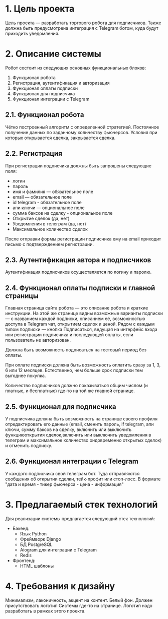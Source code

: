 # 1. Цель проекта

Цель проекта — разработать торгового робота для подписчиков.
Также должна быть предусмотрена интеграция с Telegram ботом, куда будут приходить уведомления.

# 2. Описание системы

Робот состоит из следующих основных функциональных блоков:

1. Функционал робота
2. Регистрация, аутентификация и авторизация
3. Функционал оплаты подписки 
4. Функционал для подписчика 
5. Функционал интеграции с Telegram

## 2.1. Функционал робота

Чётко построенный алгоритм с определенной стратегией. Постоянное получение данных
по заданному количеству фьючерсов. Условия при которых открывается сделка, закрывается сделка.

## 2.2. Регистрация 

При регистрации подписчика должны быть запрошены
следующие поля:

* логин
* пароль
* имя и фамилия — обязательное поле
* email — обязательное поле
* id telegram - обязательное поле
* апи ключи — опциональное поле
* сумма баксов на сделку - опциональное поле
* Открытие сделок (да, нет)
* Уведомления в телеграм (да, нет)
* Максимальное количество сделок

После отправки формы регистрации подписчика ему на email приходит
письмо с подтверждением регистрации.


## 2.3. Аутентификация автора и подписчиков

Аутентификация подписчиков осуществляется по логину и паролю.


## 2.4. Функционал оплаты подписки и главной страницы

Главная страница сайта робота — это описание робота и краткие инструкции.
На этой же странице видны возможные варианты подписки — с названием каждой подписки,
описанием её, возможностью доступа в Telegram чат, открытием сделок и ценой. Рядом с каждым
типом подписки — кнопка Подписаться, ведущая на интерфейс входа или
регистрации подписчика и последующей оплаты, если пользователь не авторизован.

Должна быть возможность подписаться на тестовый период без оплаты.

При оплате подписки должна быть возможность оплатить сразу за
1, 3, 6 или 12 месяцев. Естественно, чем больше срок подписки тем выгоднее покупка.

Количество подписчиков должно показываться общим числом (и платные, и
бесплатные) где-то на той же главной странице.


## 2.5. Функционал для подписчика

У подписчика должна быть возможность на странице своего профиля
отредактировать его данные (email, сменить пароль, if telegram, апи ключи, сумму баксов на сделку,
включить или выключить функциюоткрытия сделок,включить или выключить уведомления
в телеграм и максимальное количество ондовременно открытых сделок)
и отменить подписку.


## 2.6. Функционал интеграции с Telegram

У каждого подписчика свой телеграм бот. Туда отправляются сообщения об открытии сделки,
тейк-профит или стоп-лосс. В формате "дата и время - тикер фьючерса - цена - информация"


# 3. Предлагаемый стек технологий

Для реализации системы предлагается следующий стек технологий:

* Бэкенд:
    - Язык Python
    - Фреймворк Django
    - БД PostgreSQL
    - Aiogram для интеграции с Telegram
    - Redis
* Фронтенд:
    - HTML шаблоны


# 4. Требования к дизайну

Минимализм, лаконичность, акцент на контент. Белый фон. Должен присутствовать
логотип Системы где-то на странице. Логотип надо разработать в рамках
этого проекта.

